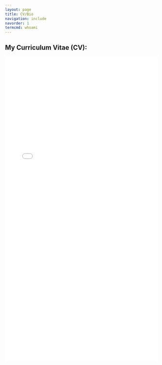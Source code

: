 ```yaml
---
layout: page
title: CV/Bio
navigation: include
navorder: 1
termcmd: whoami
---
```


## My Curriculum Vitae (CV):

<embed width="100%" height="1000px;" type="application/pdf" src="{{ site.url }}{{ site.baseurl }}/public/cv.pdf">